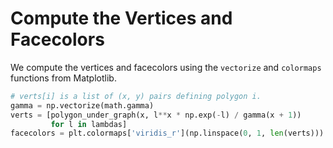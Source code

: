 # Compute the Vertices and Facecolors

We compute the vertices and facecolors using the `vectorize` and `colormaps` functions from Matplotlib.

```python
# verts[i] is a list of (x, y) pairs defining polygon i.
gamma = np.vectorize(math.gamma)
verts = [polygon_under_graph(x, l**x * np.exp(-l) / gamma(x + 1))
         for l in lambdas]
facecolors = plt.colormaps['viridis_r'](np.linspace(0, 1, len(verts)))
```
